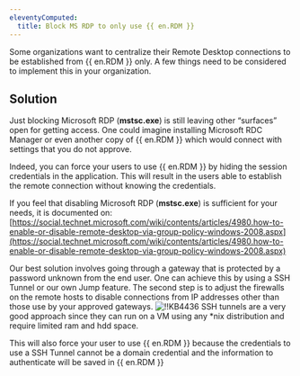 ```yaml
---
eleventyComputed:
  title: Block MS RDP to only use {{ en.RDM }}
---
```

Some organizations want to centralize their Remote Desktop connections to be established from {{ en.RDM }} only. A few things need to be considered to implement this in your organization.
## Solution
Just blocking Microsoft RDP (**mstsc.exe**) is still leaving other “surfaces” open for getting access. One could imagine installing Microsoft RDC Manager or even another copy of {{ en.RDM }} which would connect with settings that you do not approve.

Indeed, you can force your users to use {{ en.RDM }} by hiding the session credentials in the application. This will result in the users able to establish the remote connection without knowing the credentials.

If you feel that disabling Microsoft RDP (**mstsc.exe**) is sufficient for your needs, it is documented on: [https://social.technet.microsoft.com/wiki/contents/articles/4980.how-to-enable-or-disable-remote-desktop-via-group-policy-windows-2008.aspx](https://social.technet.microsoft.com/wiki/contents/articles/4980.how-to-enable-or-disable-remote-desktop-via-group-policy-windows-2008.aspx)

Our best solution involves going through a gateway that is protected by a password unknown from the end user. One can achieve this by using a SSH Tunnel or our own Jump feature. The second step is to adjust the firewalls on the remote hosts to disable connections from IP addresses other than those use by your approved gateways.
![!!KB4436](https://cdnweb.devolutions.net/docs/docs_en_kb_KB4436.png)
SSH tunnels are a very good approach since they can run on a VM using any *nix distribution and require limited ram and hdd space.

This will also force your user to use {{ en.RDM }} because the credentials to use a SSH Tunnel cannot be a domain credential and the information to authenticate will be saved in {{ en.RDM }}
